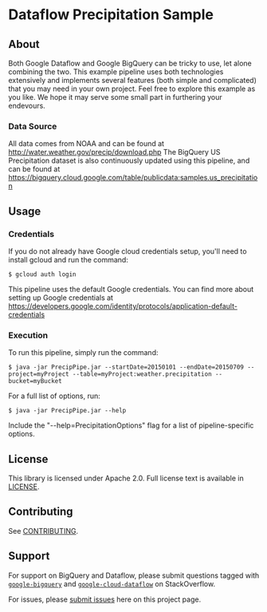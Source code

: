 # Dataflow Precipitation Sample

## About

Both Google Dataflow and Google BigQuery can be tricky to use, let alone combining the two. This example pipeline uses both technologies extensively and implements several features (both simple and complicated) that you may need in your own project. Feel free to explore this example as you like. We hope it may serve some small part in furthering your endevours. 

### Data Source

All data comes from NOAA and can be found at http://water.weather.gov/precip/download.php
The BigQuery US Precipitation dataset is also continuously updated using this pipeline, and can be found at https://bigquery.cloud.google.com/table/publicdata:samples.us_precipitation

## Usage

### Credentials

If you do not already have Google cloud credentials setup, you'll need to install gcloud and run the command:

    $ gcloud auth login

This pipeline uses the default Google credentials.
You can find more about setting up Google credentials at https://developers.google.com/identity/protocols/application-default-credentials 

### Execution

To run this pipeline, simply run the command:

    $ java -jar PrecipPipe.jar --startDate=20150101 --endDate=20150709 --project=myProject --table=myProject:weather.precipitation --bucket=myBucket

For a full list of options, run:

    $ java -jar PrecipPipe.jar --help

Include the "--help=PrecipitationOptions" flag for a list of pipeline-specific options.

## License

This library is licensed under Apache 2.0. Full license text is
available in [LICENSE](LICENSE.txt).

## Contributing

See [CONTRIBUTING](CONTRIBUTING.md).

## Support

For support on BigQuery and Dataflow, please submit questions tagged with
[`google-bigquery`](http://stackoverflow.com/questions/tagged/google-bigquery)
and [`google-cloud-dataflow`](http://stackoverflow.com/questions/tagged/google-cloud-dataflow)
on StackOverflow.

For issues, please [submit issues](https://github.com/GoogleCloudPlatform/dataflow-precipitation-pipeline/issues) here on this project page.
